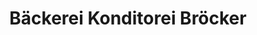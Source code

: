 ---
title: "Bäckerei Konditorei Bröcker"
url: /osnabrueck/baeckerei-konditorei-broecker/
shop: Bäckerei
---